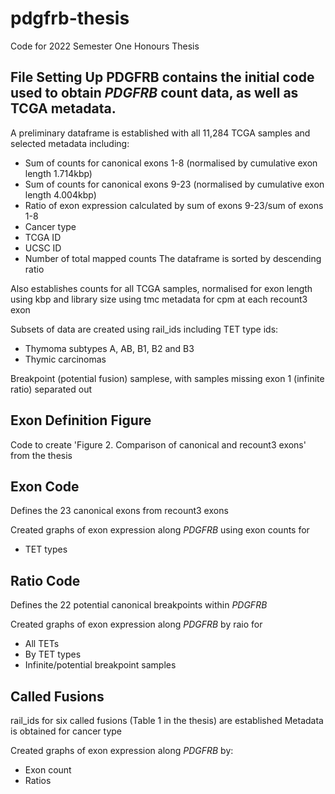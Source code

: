 # pdgfrb-thesis
Code for 2022 Semester One Honours Thesis


## File Setting Up PDGFRB contains the initial code used to obtain _PDGFRB_ count data, as well as TCGA metadata.

A preliminary dataframe is established with all 11,284 TCGA samples and selected metadata including:
- Sum of counts for canonical exons 1-8 (normalised by cumulative exon length 1.714kbp)
- Sum of counts for canonical exons 9-23 (normalised by cumulative exon length 4.004kbp)
- Ratio of exon expression calculated by sum of exons 9-23/sum of exons 1-8
- Cancer type 
- TCGA ID 
- UCSC ID
- Number of total mapped counts
The dataframe is sorted by descending ratio

Also establishes counts for all TCGA samples, normalised for exon length using kbp and library size using tmc metadata for cpm at each recount3 exon

Subsets of data are created using rail_ids including
TET type ids:
 - Thymoma subtypes A, AB, B1, B2 and B3
 - Thymic carcinomas

Breakpoint (potential fusion) samplese, with samples missing exon 1 (infinite ratio) separated out

## Exon Definition Figure

Code to create 'Figure 2. Comparison of canonical and recount3 exons' from the thesis

## Exon Code 

Defines the 23 canonical exons from recount3 exons 

Created graphs of exon expression along _PDGFRB_ using exon counts for
- TET types

## Ratio Code

Defines the 22 potential canonical breakpoints within _PDGFRB_

Created graphs of exon expression along _PDGFRB_ by raio for
- All TETs
- By TET types
- Infinite/potential breakpoint samples

## Called Fusions

rail_ids for six called fusions (Table 1 in the thesis) are established
Metadata is obtained for cancer type

Created graphs of exon expression along _PDGFRB_ by:
- Exon count
- Ratios
